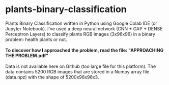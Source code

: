 # plants-binary-classification
Plants Binary Classification written in Python using Google Colab IDE (or Jupyter Notebook). I've used a deep neural network (CNN + GAP + DENSE Perceptron Layers) to classify plants RGB images (3x96x96) in a binary problem: health plants or not.
\
\
**To discover how I approached the problem, read the file: "APPROACHING THE PROBLEM.pdf"**
\
\
Data is not available here on Github (too large file for this platform). The data contains 5200 RGB images that are stored in a Numpy array file (data.npz) with the shape of 5200x96x96x3.
